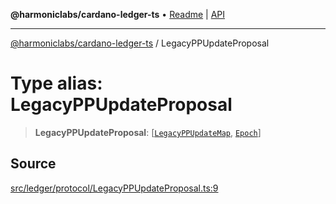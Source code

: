 **@harmoniclabs/cardano-ledger-ts** • [Readme](../README.md) \| [API](../globals.md)

***

[@harmoniclabs/cardano-ledger-ts](../README.md) / LegacyPPUpdateProposal

# Type alias: LegacyPPUpdateProposal

> **LegacyPPUpdateProposal**: [[`LegacyPPUpdateMap`](LegacyPPUpdateMap.md), [`Epoch`](Epoch.md)]

## Source

[src/ledger/protocol/LegacyPPUpdateProposal.ts:9](https://github.com/HarmonicLabs/cardano-ledger-ts/blob/d1659b0/src/ledger/protocol/LegacyPPUpdateProposal.ts#L9)
